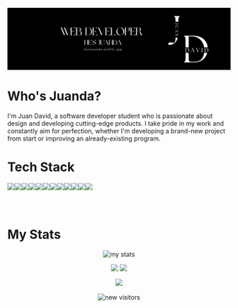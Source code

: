 <a target="_blank" href="https://heisjuanda.netlify.app/">
  <p align="left"> 
    <img src="https://github.com/heisjuanda/heisjuanda/blob/main/Front-end.png" alt="HeIsJuanDa Banner" /> 
  </p>
</a>

# Who's Juanda? 

I'm Juan David, a software developer student who is passionate about design and developing cutting-edge products. I take pride in my work and constantly aim for perfection, whether I'm developing a brand-new project from start or improving an already-existing program.

# Tech Stack

<section align=center style="display:flex; flex-direction:row; flex-wrap:wrap;">
  
  <article style="display:flex; flex-direction:column;">
    <img height=60px src="https://user-images.githubusercontent.com/63882053/226981177-e522313d-50c1-4667-b0d6-94e521bec367.png"> 
  </article>
    
  <article style="display:flex; flex-direction:column;"> 
    <img height=60px src
="https://user-images.githubusercontent.com/63882053/226982992-3fa3708f-b90f-44f1-b719-ec8e9ef6903e.png"> 
  </article>
    
  <article style="display:flex; flex-direction:column;"> 
    <img height=60px src="https://user-images.githubusercontent.com/63882053/226981390-2325d364-88b7-486f-b5b3-3690e1ad7b9a.png"> 
  </article>
  
  <article style="display:flex; flex-direction:column;"> 
    <img height=60px src="https://user-images.githubusercontent.com/63882053/226982516-ce8cb328-729b-4b15-85be-f473fd8c5d96.png"> 
  </article>
    
  <article style="display:flex; flex-direction:column;"> 
    <img height=60px src="https://user-images.githubusercontent.com/63882053/226981902-65baf892-fbe1-41c2-a9cc-abdba5c2fe82.png">
  </article>

  <article style="display:flex; flex-direction:column;"> 
   <img height=60px src="https://user-images.githubusercontent.com/63882053/226983746-2971c55b-b93f-4719-8aa1-151c298e5933.png">
  </article>

  <article style="display:flex; flex-direction:column;"> 
   <img height=60px src="https://user-images.githubusercontent.com/63882053/226985245-27899061-1e24-4183-afc8-0047c341030b.png">
  </article>

  <article style="display:flex; flex-direction:column;"> 
   <img height=60px src="https://user-images.githubusercontent.com/63882053/226984805-3d587c7d-1ab1-46bd-9d2c-4f90ad931519.png"> 
  </article>

  <article style="display:flex; flex-direction:column;"> 
   <img height=60px src="https://user-images.githubusercontent.com/63882053/226984995-d66cd7aa-2dbf-4e15-83ae-d8aba9b419b0.png"> 
  </article>

  <article style="display:flex; flex-direction:column;"> 
   <img height=60px src="https://user-images.githubusercontent.com/63882053/228912875-eef675ce-9868-4f76-bb80-a3ed1662a011.png">
  </article>

  <article style="display:flex; flex-direction:column;"> 
    <img height=60px src="https://user-images.githubusercontent.com/63882053/228914507-8d19eb19-40aa-42dc-8568-d5ce92d3ac55.png"> 
  </article>

  <article style="display:flex; flex-direction:column;"> 
   <img height=60px src="https://user-images.githubusercontent.com/63882053/238164013-99cfbb4d-1160-4876-9a89-ad504f0ed389.png">  
  </article>
</section>

# My Stats

<p align=center>
  <img src="https://github.com/heisjuanda/heisjuanda/blob/output/github-contribution-grid-snake.svg" alt="my stats">
</p>

<p align = "center">
  <img  src = "https://github-readme-stats.vercel.app/api?username=heisjuanda&show_icons=true&theme=dark&line_height=27">
  <img src = "https://github-readme-stats.vercel.app/api/top-langs/?username=heisjuanda&hide=html,css,java,shaderlab,kotlin,hlsl&theme=dark">
</p>

<p align = "center">
 <img  src="https://github-readme-streak-stats.herokuapp.com/?user=heisjuanda&show_icons=true&locale=en&layout=compact&theme=dark&line_height=0" />
</p> 

<p align=center>
  <img src="https://profile-counter.glitch.me/heisjuanda/count.svg" alt="new visitors" >
</p>
